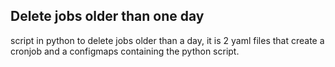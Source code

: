 ## Delete jobs older than one day
script in python to delete jobs older than a day, it is 2 yaml files that create a cronjob and a configmaps containing the python script.
